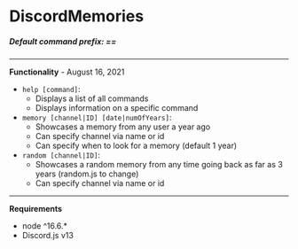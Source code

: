 # DiscordMemories


##### Default command prefix: ==
---
**Functionality** - August 16, 2021
* ``help [command]``:
    * Displays a list of all commands
    * Displays information on a specific command
* ``memory [channel|ID] [date|numOfYears]``:
    * Showcases a memory from any user a year ago
    * Can specify channel via name or id
    * Can specify when to look for a memory (default 1 year)
*  ``random [channel|ID]``:
    * Showcases a random memory from any time going back as far as 3 years (random.js to change)     
    * Can specify channel via name or id
---
**Requirements** 
* node ^16.6.*
* Discord.js v13